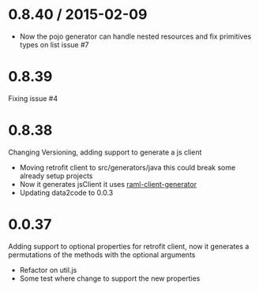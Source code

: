 
0.8.40 / 2015-02-09
==================

  * Now the pojo generator can handle nested resources and fix primitives types on list issue #7

0.8.39
==================
Fixing issue #4

0.8.38
==================
Changing Versioning, adding support to generate a js client

- Moving retrofit client to src/generators/java this could break some already setup projects
- Now it generates jsClient it uses [raml-client-generator](https://github.com/mulesoft/raml-client-generator)
- Updating data2code to 0.0.3

0.0.37
==================
Adding support to optional properties for retrofit client, now it generates a permutations of the methods with the optional arguments

- Refactor on util.js
- Some test where change to support the new properties
